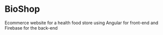 # BioShop
Ecommerce website for a health food store using Angular for front-end and Firebase for the back-end
